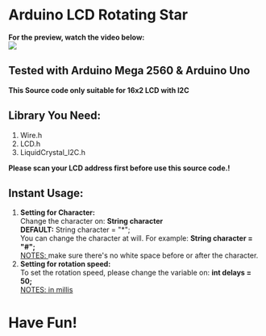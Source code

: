 # Arduino LCD Rotating Star
<strong>For the preview, watch the video below:</strong><br/>
<a href="https://www.youtube.com/watch?v=dOTln1ym5_k" target="_blank"><img src="https://img.youtube.com/vi/dOTln1ym5_k/0.jpg"></a>
<h2>Tested with Arduino Mega 2560 & Arduino Uno</h2>
<strong>This Source code only suitable for 16x2 LCD with I2C</strong><br/>

<h2>Library You Need:</h2>
<ol>
  <li>Wire.h</li>
  <li>LCD.h</li>
  <li>LiquidCrystal_I2C.h</li>
</ol>

<strong>Please scan your LCD address first before use this source code.!</strong>

<h2>Instant Usage:</h2>
<ol>
  <li><strong>Setting for Character:</strong><br/>
    Change the character on: <strong>String character</strong><br/>
    <strong>DEFAULT:</strong> String character = "*"; <br/>
    You can change the character at will. For example: <strong>String character = "#";</strong><br/>
    <u>NOTES: </u> make sure there's no white space before or after the character.
  </li>
  <li><strong>Setting for rotation speed:</strong><br/>
    To set the rotation speed, please change the variable on: <strong>int delays = 50;</strong><br/>
    <u>NOTES: in millis</u>
  </li>
</ol>
<h1>Have Fun!</h1
